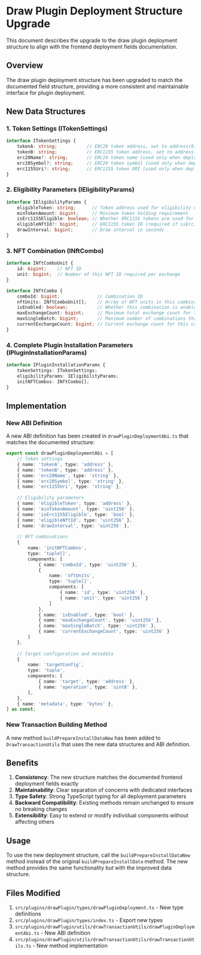 # Draw Plugin Deployment Structure Upgrade

This document describes the upgrade to the draw plugin deployment structure to align with the frontend deployment fields documentation.

## Overview

The draw plugin deployment structure has been upgraded to match the documented field structure, providing a more consistent and maintainable interface for plugin deployment.

## New Data Structures

### 1. Token Settings (ITokenSettings)

```typescript
interface ITokenSettings {
    tokenA: string;           // ERC20 token address, set to address(0) to deploy a new token
    tokenB: string;           // ERC1155 token address, set to address(0) to deploy a new token
    erc20Name?: string;       // ERC20 token name (used only when deploying a new token)
    erc20Symbol?: string;     // ERC20 token symbol (used only when deploying a new token)
    erc1155Uri?: string;      // ERC1155 token URI (used only when deploying a new token)
}
```

### 2. Eligibility Parameters (IEligibilityParams)

```typescript
interface IEligibilityParams {
    eligibleToken: string;      // Token address used for eligibility verification
    minTokenAmount: bigint;     // Minimum token holding requirement
    isErc1155Eligible: boolean; // Whether ERC1155 tokens are used for eligibility
    eligibleNftId?: bigint;     // ERC1155 token ID (required if isErc1155Eligible is true)
    drawInterval: bigint;       // Draw interval in seconds
}
```

### 3. NFT Combination (INftCombo)

```typescript
interface INftComboUnit {
    id: bigint;    // NFT ID
    unit: bigint;  // Number of this NFT ID required per exchange
}

interface INftCombo {
    comboId: bigint;              // Combination ID
    nftUnits: INftComboUnit[];    // Array of NFT units in this combination
    isEnabled: boolean;           // Whether this combination is enabled
    maxExchangeCount: bigint;     // Maximum total exchange count for this combination
    maxSingleBatch: bigint;       // Maximum number of combinations that can be exchanged in a single batch
    currentExchangeCount: bigint; // Current exchange count for this combination
}
```

### 4. Complete Plugin Installation Parameters (IPluginInstallationParams)

```typescript
interface IPluginInstallationParams {
    tokenSettings: ITokenSettings;
    eligibilityParams: IEligibilityParams;
    initNFTCombos: INftCombo[];
}
```

## Implementation

### New ABI Definition

A new ABI definition has been created in `drawPluginDeploymentAbi.ts` that matches the documented structure:

```typescript
export const drawPluginDeploymentAbi = [
    // Token settings
    { name: 'tokenA', type: 'address' },
    { name: 'tokenB', type: 'address' },
    { name: 'erc20Name', type: 'string' },
    { name: 'erc20Symbol', type: 'string' },
    { name: 'erc1155Uri', type: 'string' },
    
    // Eligibility parameters
    { name: 'eligibleToken', type: 'address' },
    { name: 'minTokenAmount', type: 'uint256' },
    { name: 'isErc1155Eligible', type: 'bool' },
    { name: 'eligibleNftId', type: 'uint256' },
    { name: 'drawInterval', type: 'uint256' },
    
    // NFT combinations
    {
        name: 'initNFTCombos',
        type: 'tuple[]',
        components: [
            { name: 'comboId', type: 'uint256' },
            {
                name: 'nftUnits',
                type: 'tuple[]',
                components: [
                    { name: 'id', type: 'uint256' },
                    { name: 'unit', type: 'uint256' }
                ]
            },
            { name: 'isEnabled', type: 'bool' },
            { name: 'maxExchangeCount', type: 'uint256' },
            { name: 'maxSingleBatch', type: 'uint256' },
            { name: 'currentExchangeCount', type: 'uint256' }
        ]
    },
    
    // Target configuration and metadata
    {
        name: 'targetConfig',
        type: 'tuple',
        components: [
            { name: 'target', type: 'address' },
            { name: 'operation', type: 'uint8' },
        ],
    },
    { name: 'metadata', type: 'bytes' },
] as const;
```

### New Transaction Building Method

A new method `buildPrepareInstallDataNew` has been added to `DrawTransactionUtils` that uses the new data structures and ABI definition.

## Benefits

1. **Consistency**: The new structure matches the documented frontend deployment fields exactly
2. **Maintainability**: Clear separation of concerns with dedicated interfaces
3. **Type Safety**: Strong TypeScript typing for all deployment parameters
4. **Backward Compatibility**: Existing methods remain unchanged to ensure no breaking changes
5. **Extensibility**: Easy to extend or modify individual components without affecting others

## Usage

To use the new deployment structure, call the `buildPrepareInstallDataNew` method instead of the original `buildPrepareInstallData` method. The new method provides the same functionality but with the improved data structure.

## Files Modified

1. `src/plugins/drawPlugin/types/drawPluginDeployment.ts` - New type definitions
2. `src/plugins/drawPlugin/types/index.ts` - Export new types
3. `src/plugins/drawPlugin/utils/drawTransactionUtils/drawPluginDeploymentAbi.ts` - New ABI definition
4. `src/plugins/drawPlugin/utils/drawTransactionUtils/drawTransactionUtils.ts` - New method implementation